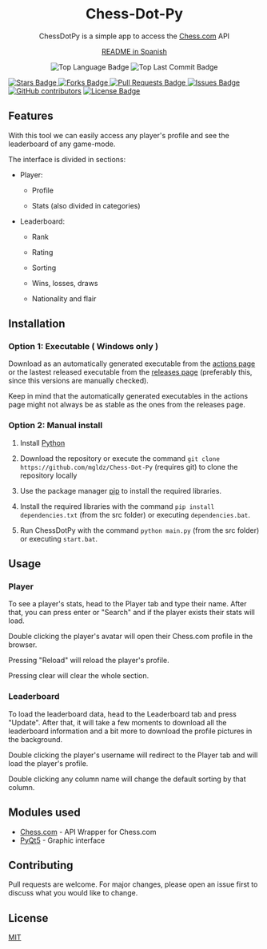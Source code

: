 <h1 align="center">Chess-Dot-Py</h1>

<p align="center">ChessDotPy is a simple app to access the <a  href="https://www.chess.com/">Chess.com</a> API</p>

<p align="center"><a  href="https://github.com/mgldz/Chess-Dot-Py/blob/main/README.es.md"> README in Spanish </a> </p>

<p align="center">
<img  src="https://img.shields.io/github/languages/top/mgldz/Chess-Dot-Py"  alt="Top Language Badge"/> <img  src="https://img.shields.io/github/last-commit/mgldz/Chess-Dot-Py"  alt="Top Last Commit Badge"/>

<a  href="https://github.com/mgldz/Chess-Dot-Py/stargazers"><img  src="https://img.shields.io/github/stars/mgldz/Chess-Dot-Py"  alt="Stars Badge"/> </a><a  href="https://github.com/mgldz/Chess-Dot-Py/network/members"><img  src="https://img.shields.io/github/forks/mgldz/Chess-Dot-Py"  alt="Forks Badge"/> </a><a  href="https://github.com/mgldz/Chess-Dot-Py/pulls"><img  src="https://img.shields.io/github/issues-pr/mgldz/Chess-Dot-Py"  alt="Pull Requests Badge"/></a><a  href="https://github.com/mgldz/Chess-Dot-Py/issues"> <img  src="https://img.shields.io/github/issues/mgldz/Chess-Dot-Py"  alt="Issues Badge"/></a><a  href="https://github.com/mgldz/Chess-Dot-Py/graphs/contributors"> <img  alt="GitHub contributors"  src="https://img.shields.io/github/contributors/mgldz/Chess-Dot-Py?color=2b9348"></a> <a  href="https://github.com/mgldz/Chess-Dot-Py/blob/master/LICENSE"><img  src="https://img.shields.io/github/license/mgldz/Chess-Dot-Py?color=2b9348"  alt="License Badge"/></a>

</p>


## Features

With this tool we can easily access any player's profile and see the leaderboard of any game-mode.

The interface is divided in sections:

- Player:

  - Profile

  - Stats (also divided in categories)

- Leaderboard:

  - Rank

  - Rating

  - Sorting

  - Wins, losses, draws

  - Nationality and flair

## Installation

### Option 1: Executable ( Windows only )

Download as an automatically generated executable from the [actions page](https://github.com/mgldz/Chess-Dot-Py/actions/workflows/pyinstaller.yml) or the lastest released executable from the [releases page](https://github.com/mgldz/Chess-Dot-Py/releases) (preferably this, since this versions are manually checked).

Keep in mind that the automatically generated executables in the actions page might not always be as stable as the ones from the releases page.

### Option 2: Manual install

1. Install [Python](https://www.python.org/downloads/)

2. Download the repository or execute the command `git clone https://github.com/mgldz/Chess-Dot-Py` (requires git) to clone the repository locally

3. Use the package manager [pip](https://pip.pypa.io/en/stable/) to install the required libraries.

4. Install the required libraries with the command `pip install dependencies.txt` (from the src folder) or executing `dependencies.bat`.

5. Run ChessDotPy with the command `python main.py` (from the src folder) or executing `start.bat`.

## Usage

### Player

To see a player's stats, head to the Player tab and type their name. After that, you can press enter or "Search" and if the player exists their stats will load.

Double clicking the player's avatar will open their Chess.com profile in the browser.

Pressing "Reload" will reload the player's profile.

Pressing clear will clear the whole section.

### Leaderboard

To load the leaderboard data, head to the Leaderboard tab and press "Update". After that, it will take a few moments to download all the leaderboard information and a bit more to download the profile pictures in the background.

Double clicking the player's username will redirect to the Player tab and will load the player's profile.

Double clicking any column name will change the default sorting by that column.

## Modules used

- [Chess.com](https://pypi.org/project/chess.com/ "Chess.com") - API Wrapper for Chess.com
- [PyQt5](https://pypi.org/project/PyQt5/ "PyQt5") - Graphic interface

## Contributing

Pull requests are welcome. For major changes, please open an issue first to discuss what you would like to change.

## License

[MIT](https://choosealicense.com/licenses/mit/)
